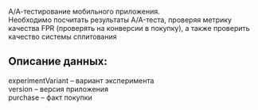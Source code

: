 А/А-тестирование мобильного приложения.  
Необходимо посчитать результаты A/A-теста, проверяя метрику качества FPR (проверять на конверсии в покупку), а также проверить качество системы сплитования  

## Описание данных: ##  
experimentVariant – вариант эксперимента   
version – версия приложения   
purchase – факт покупки  


